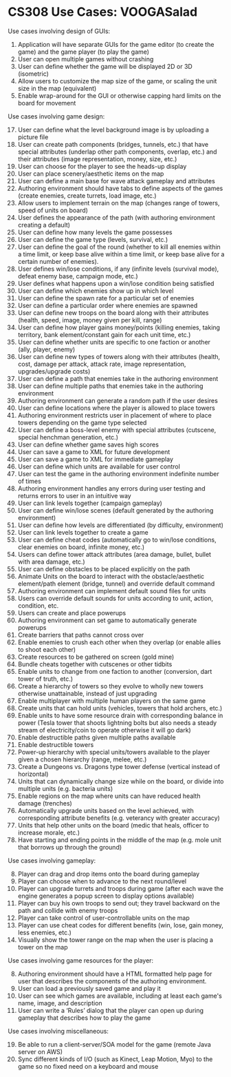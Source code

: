 CS308 Use Cases: VOOGASalad
===================

Use cases involving design of GUIs: 

1. Application will have separate GUIs for the game editor (to create the game) and the game player (to play the game)
2. User can open multiple games without crashing 
3. User can define whether the game will be displayed 2D or 3D (isometric)
4. Allow users to customize the map size of the game, or scaling the unit size in the map (equivalent)
20. Enable wrap-around for the GUI or otherwise capping hard limits on the board for movement


Use cases involving game design: 

17. User can define what the level background image is by uploading a picture file
18. User can create path components (bridges, tunnels, etc.) that have special attributes (underlap other path components, overlap, etc.) and their attributes (image representation, money, size, etc.)
18. User can choose for the player to see the heads-up display
19. User can place scenery/aesthetic items on the map
20. User can define a main base for wave attack gameplay and attributes
18. Authoring environment should have tabs to define aspects of the games (create enemies, create turrets, load image, etc.)
19. Allow users to implement terrain on the map (changes range of towers, speed of units on board)
19. User defines the appearance of the path (with authoring environment creating a default)
19. User can define how many levels the game possesses 
20. User can define the game type (levels, survival, etc.) 
21. User can define the goal of the round (whether to kill all enemies within a time limit, or keep base alive within a time limit, or keep base alive for a certain number of enemies).
22. User defines win/lose conditions, if any (infinite levels (survival mode), defeat enemy base, campaign mode, etc.)
23. User defines what happens upon a win/lose condition being satisfied
21. User can define which enemies show up in which level 
22. User can define the spawn rate for a particular set of enemies 
23. User can define a particular order where enemies are spawned
22. User can define new troops on the board along with their attributes (health, speed, image, money given per kill, range)
23. User can define how player gains money/points (killing enemies, taking territory, bank element/constant gain for each unit time, etc.)
23. User can define whether units are specific to one faction or another (ally, player, enemy)
24. User can define new types of towers along with their attributes (health, cost, damage per attack, attack rate, image representation, upgrades/upgrade costs)
3. User can define a path that enemies take in the authoring environment
4. User can define multiple paths that enemies take in the authoring environment
4. Authoring environment can generate a random path if the user desires
6. User can define locations where the player is allowed to place towers 
7. Authoring environment restricts user in placement of where to place towers depending on the game type selected
8. User can define a boss-level enemy with special attributes (cutscene, special henchman generation, etc.)
9. User can define whether game saves high scores 
9. User can save a game to XML for future development 
10. User can save a game to XML for immediate gameplay 
18. User can define which units are available for user control 
19. User can test the game in the authoring environment indefinite number of times 
20. Authoring environment handles any errors during user testing and returns errors to user in an intuitive way
21. User can link levels together (campaign gameplay)
22. User can define win/lose scenes (default generated by the authoring environment)
23. User can define how levels are differentiated (by difficulty, environment)
24. User can link levels together to create a game
25. User can define cheat codes (automatically go to win/lose conditions, clear enemies on board, infinite money, etc.)
26. Users can define tower attack attributes (area damage, bullet, bullet with area damage, etc.)
27. User can define obstacles to be placed explicitly on the path 
28. Animate Units on the board to interact with the obstacle/aesthetic element/path element (bridge, tunnel) and override default command
29. Authoring environment can implement default sound files for units 
30. Users can override default sounds for units according to unit, action, condition, etc. 
31. Users can create and place powerups
32. Authoring environment can set game to automatically generate powerups 
1. Create barriers that paths cannot cross over 
2. Enable enemies to crush each other when they overlap (or enable allies to shoot each other)
3. Create resources to be gathered on screen (gold mine) 
4. Bundle cheats together with cutscenes or other tidbits 
5. Enable units to change from one faction to another (conversion, dart tower of truth, etc.)
6. Create a hierarchy of towers so they evolve to wholly new towers otherwise unattainable, instead of just upgrading 
7. Enable multiplayer with multiple human players on the same game 
9. Create units that can hold units (vehicles, towers that hold archers, etc.) 
10. Enable units to have some resource drain with corresponding balance in power (Tesla tower that shoots lightning bolts but also needs a steady stream of electricity/coin to operate otherwise it will go dark) 
11. Enable destructible paths given multiple paths available 
12. Enable destructible towers 
13. Power-up hierarchy with special units/towers available to the player given a chosen hierarchy (range, melee, etc.) 
14. Create a Dungeons vs. Dragons type tower defense (vertical instead of horizontal) 
15. Units that can dynamically change size while on the board, or divide into multiple units (e.g. bacteria units)
16. Enable regions on the map where units can have reduced health damage (trenches)
17. Automatically upgrade units based on the level achieved, with corresponding attribute benefits (e.g. veterancy with greater accuracy) 
18. Units that help other units on the board (medic that heals, officer to increase morale, etc.) 
19. Have starting and ending points in the middle of the map (e.g. mole unit that borrows up through the ground) 

Use cases involving gameplay: 

8. Player can drag and drop items onto the board during gameplay
20. Player can choose when to advance to the next round/level
1. Player can upgrade turrets and troops during game (after each wave the engine generates a popup screen to display options available)
2.  Player can buy his own troops to send out; they travel backward on the path and collide with enemy troops
2. Player can take control of user-controllable units on the map
15. Player can use cheat codes for different benefits (win, lose, gain money, less enemies, etc.)
20. Visually show the tower range on the map when the user is placing a tower on the map

Use cases involving game resources for the player: 

8. Authoring environment should have a HTML formatted help page for user that describes the components of the authoring environment. 
9. User can load a previously saved game and play it
10. User can see which games are available, including at least each game's name, image, and description
11. User can write a ‘Rules’ dialog that the player can open up during gameplay that describes how to play the game

Use cases involving miscellaneous: 

19. Be able to run a client-server/SOA model for the game (remote Java server on AWS) 
21. Sync different kinds of I/O (such as Kinect, Leap Motion, Myo) to the game so no fixed need on a keyboard and mouse



